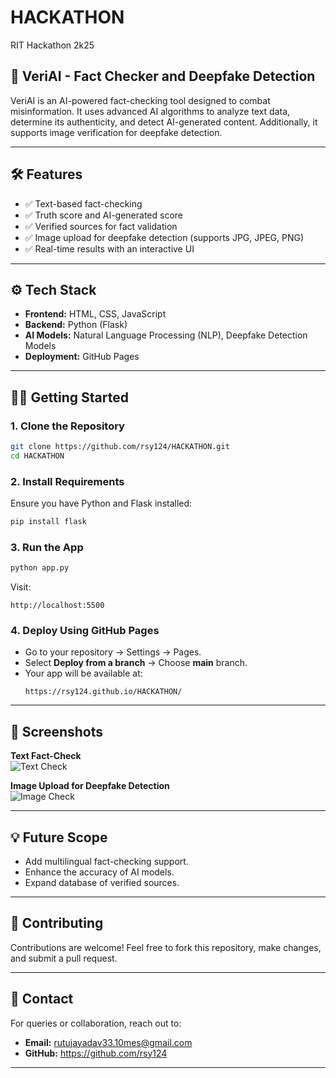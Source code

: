 # HACKATHON
RIT Hackathon 2k25

## 🚀 **VeriAI - Fact Checker and Deepfake Detection**  

VeriAI is an AI-powered fact-checking tool designed to combat misinformation. It uses advanced AI algorithms to analyze text data, determine its authenticity, and detect AI-generated content. Additionally, it supports image verification for deepfake detection.  

---

## 🛠 **Features**  
- ✅ Text-based fact-checking  
- ✅ Truth score and AI-generated score  
- ✅ Verified sources for fact validation  
- ✅ Image upload for deepfake detection (supports JPG, JPEG, PNG)  
- ✅ Real-time results with an interactive UI  

---

## ⚙️ **Tech Stack**  
- **Frontend:** HTML, CSS, JavaScript  
- **Backend:** Python (Flask)  
- **AI Models:** Natural Language Processing (NLP), Deepfake Detection Models  
- **Deployment:** GitHub Pages  

---

## 🧑‍💻 **Getting Started**  

### **1. Clone the Repository**
```bash
git clone https://github.com/rsy124/HACKATHON.git
cd HACKATHON
```

### **2. Install Requirements**
Ensure you have Python and Flask installed:
```bash
pip install flask
```

### **3. Run the App**
```bash
python app.py
```
Visit:  
```
http://localhost:5500
```

### **4. Deploy Using GitHub Pages**
- Go to your repository → Settings → Pages.  
- Select **Deploy from a branch** → Choose **main** branch.  
- Your app will be available at:  
  ```
  https://rsy124.github.io/HACKATHON/
  ```

---

## 📸 Screenshots  

**Text Fact-Check**  
![Text Check](./screenshots/check.png)

**Image Upload for Deepfake Detection**  
![Image Check](./screenshots/check1.png)

---

## 💡 **Future Scope**  
- Add multilingual fact-checking support.  
- Enhance the accuracy of AI models.  
- Expand database of verified sources.  

---

## 🤝 **Contributing**  
Contributions are welcome! Feel free to fork this repository, make changes, and submit a pull request.  

---

## 📧 **Contact**  
For queries or collaboration, reach out to:  
- **Email:** rutujayadav33.10mes@gmail.com  
- **GitHub:** https://github.com/rsy124  

---

 



